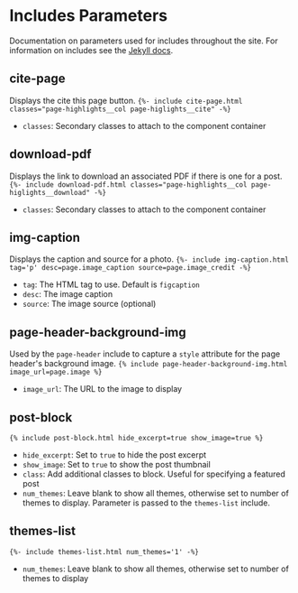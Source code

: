 # Includes Parameters
Documentation on parameters used for includes throughout the site. For information on includes see the [Jekyll docs](https://jekyllrb.com/docs/includes/).

## cite-page
Displays the cite this page button.
`{%- include cite-page.html classes="page-highlights__col page-higlights__cite" -%}`

- `classes`: Secondary classes to attach to the component container

## download-pdf
Displays the link to download an associated PDF if there is one for a post.
`{%- include download-pdf.html classes="page-highlights__col page-higlights__download" -%}`

- `classes`: Secondary classes to attach to the component container

## img-caption
Displays the caption and source for a photo.
`{%- include img-caption.html tag='p' desc=page.image_caption source=page.image_credit -%}`

- `tag`: The HTML tag to use. Default is `figcaption`
- `desc`: The image caption
- `source`: The image source (optional)

## page-header-background-img
Used by the `page-header` include to capture a `style` attribute for the page header's background image.
`{% include page-header-background-img.html image_url=page.image %}`

- `image_url`: The URL to the image to display

## post-block
`{% include post-block.html hide_excerpt=true show_image=true %}`

- `hide_excerpt`: Set to `true` to hide the post excerpt
- `show_image`: Set to `true` to show the post thumbnail
- `class`: Add additional classes to block. Useful for specifying a featured post
- `num_themes`: Leave blank to show all themes, otherwise set to number of themes to display. Parameter is passed to the `themes-list` include.


## themes-list
`{%- include themes-list.html num_themes='1' -%}`
- `num_themes`: Leave blank to show all themes, otherwise set to number of themes to display
